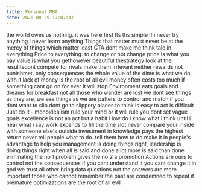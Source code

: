 ```yaml
---
title: Personal MBA
date: 2020-08-29 17:07:47
---
```

the world owes us nothing. it was here first
Its ths simple if i never try anything i never learn anything
Things that matter must never be at the mercy of things which matter least
CTA dont make me think
tale in everything
Price to everything. to change or not change
price is what you pay value is what you gethowever beautiful thestrategy look at the resulltsdont compete for rivals make them irrlevant
neither rewards not punishmet. only consequences
the whole value of the dime is what we do with it
lack of money is the root of all evil
money often costs too much
if something cant go on for ever it will stop
Environment eats goals and dreams for breakfast
not all those who wander are lost
we dont see things as they are, we see things as we are
patters to control and match
if you dont want to slip dont go to slippery places
to think is easy to act is difficult
Just do it - monoidealism
rule your mind or it will rule you
dont set vague goals
excellence is not an act but a habit
How do i know what i think until i hear what i say
work expands to fill the time slot
never compare your inside with someone else's outside
investment in knowledge pays the highest return
never tell people what to do. tell them how to do
make it in people's advantage to help you
management is doing things right, leadership is doing things right
when all is said and done a lot more is said than done
eliminating the no 1 problem gives the no 2 a promotion
Actions are ours to control not the consequences
if you cant understand it you cant change it
in god we trust all other bring data
questions not the answers are more important
those who cannot remember the past are condemned to repeat it
premature optimizations are the root of all evil
